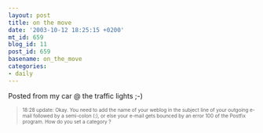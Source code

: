 ```yaml
---
layout: post
title: on the move
date: '2003-10-12 18:25:15 +0200'
mt_id: 659
blog_id: 11
post_id: 659
basename: on_the_move
categories:
- daily
---
```

Posted from my car @ the traffic lights ;-)

<blockquote style="font-size:x-small;">
18:28 update: Okay. You need to add the name of your weblog in the subject line of your outgoing e-mail followed by a semi-colon (:), or else your e-mail gets bounced by an error 100 of the Postfix program. How do you set a category ?
</blockquote>
